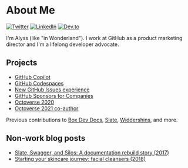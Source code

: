 # About Me
[![Twitter](https://img.shields.io/badge/Twitter-%40PreciselyAlyss-1DA1F2)](https://twitter.com/PreciselyAlyss)
[![LinkedIn](https://img.shields.io/badge/Linked-In-2867B2)](https://www.linkedin.com/in/alyssnoland/)
[![Dev.to](https://img.shields.io/badge/Dev.to-PreciselyAlyss-6d2aff)](https://dev.to/preciselyalyss)

I'm Alyss (like "in Wonderland"). I work at GitHub as a product marketing director and I'm a lifelong developer advocate.

## Projects
- [GitHub Copilot](https://copilot.github.com/)
- [GitHub Codespaces](https://github.blog/2021-08-11-githubs-engineering-team-moved-codespaces/)
- [New GitHub Issues experience](https://github.blog/2021-06-23-introducing-new-github-issues/)
- [GitHub Sponsors for Companies](https://github.blog/2020-12-08-new-from-universe-2020-dark-mode-github-sponsors-for-companies-and-more/)
- [Octoverse 2020](https://octoverse.github.com/2020)
- [Octoverse 2021 co-author](https://octoverse.github.com)

Previous contributions to [Box Dev Docs](https://github.com/box/developer.box.com), [Slate](https://github.com/slatedocs/slate), [Widdershins](https://github.com/Mermade/widdershins), and more.

## Non-work blog posts
- [Slate, Swagger, and Silos: A documentation rebuild story (2017)](https://dev.to/preciselyalyss/slate-swagger-and-silos---a-documentation-rebuild-story-bif)
- [Starting your skincare journey: facial cleansers (2018)](https://okalyss.com/skincare/2018/11/19/skincare-intro.html)
